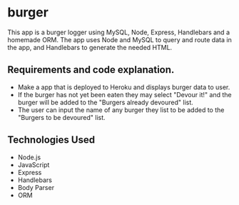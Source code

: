 # burger
This app is a burger logger using MySQL, Node, Express, Handlebars and a homemade ORM. The app uses Node and MySQL to query and route data in the app, and Handlebars to generate the needed HTML.

## Requirements and code explanation.
- Make a app that is deployed to Heroku and displays burger data to user. 
- If the burger has not yet been eaten they may select "Devour it!" and the burger will be added to the "Burgers already devoured" list.
- The user can input the name of any burger they list to be added to the "Burgers to be devoured" list.

## Technologies Used
- Node.js
- JavaScript
- Express
- Handlebars
- Body Parser
- ORM
